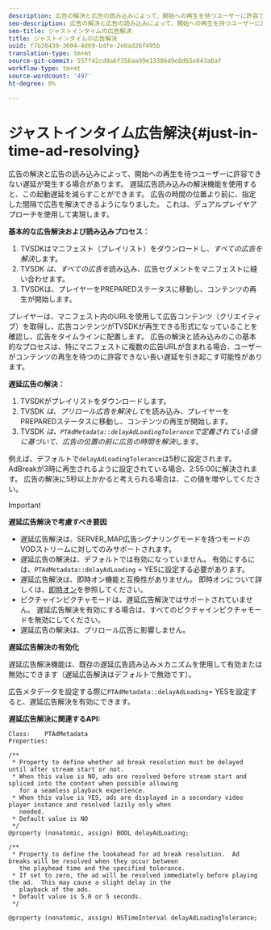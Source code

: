 ```yaml
---
description: 広告の解決と広告の読み込みによって、開始への再生を待つユーザーに許容できない遅延が発生する場合があります。 遅延広告読み込みの解決機能を使用すると、この起動遅延を減らすことができます。 広告の時間の位置より前に、指定した間隔で広告を解決できるようになりました。 これは、デュアルプレイヤアプローチを使用して実現します。
seo-description: 広告の解決と広告の読み込みによって、開始への再生を待つユーザーに許容できない遅延が発生する場合があります。 遅延広告読み込みの解決機能を使用すると、この起動遅延を減らすことができます。 広告の時間の位置より前に、指定した間隔で広告を解決できるようになりました。 これは、デュアルプレイヤアプローチを使用して実現します。
seo-title: ジャストインタイムの広告解決
title: ジャストインタイムの広告解決
uuid: f7b20439-3604-4d69-bdfe-2e0ad26f495b
translation-type: tm+mt
source-git-commit: 557f42cd9a6f356aa99e13386d9e8d65e043a6af
workflow-type: tm+mt
source-wordcount: '497'
ht-degree: 0%

---
```



# ジャストインタイム広告解決{#just-in-time-ad-resolving}

広告の解決と広告の読み込みによって、開始への再生を待つユーザーに許容できない遅延が発生する場合があります。 遅延広告読み込みの解決機能を使用すると、この起動遅延を減らすことができます。 広告の時間の位置より前に、指定した間隔で広告を解決できるようになりました。 これは、デュアルプレイヤアプローチを使用して実現します。

**基本的な広告解決および読み込みプロセス：**

1. TVSDKはマニフェスト（プレイリスト）をダウンロードし、*すべての広告を解決*&#x200B;します。
1. TVSDK *は、すべての広告を*&#x200B;読み込み、広告セグメントをマニフェストに縫い合わせます。
1. TVSDKは、プレイヤーをPREPAREDステータスに移動し、コンテンツの再生が開始します。

プレイヤーは、マニフェスト内のURLを使用して広告コンテンツ（クリエイティブ）を取得し、広告コンテンツがTVSDKが再生できる形式になっていることを確認し、広告をタイムラインに配置します。 広告の解決と読み込みのこの基本的なプロセスは、特にマニフェストに複数の広告URLが含まれる場合、ユーザーがコンテンツの再生を待つのに許容できない長い遅延を引き起こす可能性があります。

**遅延広告の解決：**

1. TVSDKがプレイリストをダウンロードします。
1. TVSDK *は、プリロール広告を解決して*&#x200B;を読み込み、プレイヤーをPREPAREDステータスに移動し、コンテンツの再生が開始します。
1. TVSDK *は、`PTAdMetadata::delayAdLoadingTolerance`で定義されている値に基づいて、広告の位置の前に広告の時間を解決*&#x200B;します。

例えば、デフォルトで`delayAdLoadingTolerance`は5秒に設定されます。 AdBreakが3時に再生されるように設定されている場合、2:55:00に解決されます。 広告の解決に5秒以上かかると考えられる場合は、この値を増やしてください。

>[!IMPORTANT]
>
>**遅延広告解決で考慮すべき要因**
>* 遅延広告解決は、SERVER_MAP広告シグナリングモードを持つモードのVODストリームに対してのみサポートされます。
>* 遅延広告の解決は、デフォルトでは有効になっていません。 有効にするには、`PTAdMetadata::delayAdLoading` = YESに設定する必要があります。
>* 遅延広告解決は、即時オン機能と互換性がありません。 即時オンについて詳しくは、[即時オン](../../tvsdk-3x-ios-prog/ios-3x-instant-on-ios.md)を参照してください。
>* ピクチャインピクチャモードは、遅延広告解決ではサポートされていません。 遅延広告解決を有効にする場合は、すべてのピクチャインピクチャモードを無効にしてください。
>* 遅延広告の解決は、プリロール広告に影響しません。

>


**遅延広告解決の有効化**

遅延広告解決機能は、既存の遅延広告読み込みメカニズムを使用して有効または無効にできます（遅延広告解決はデフォルトで無効です）。

広告メタデータを設定する際に`PTAdMetadata::delayAdLoading`= YESを設定すると、遅延広告解決を有効にできます。

**遅延広告解決に関連するAPI:**

```
Class:    PTAdMetadata 
Properties: 
  
/** 
 * Property to define whether ad break resolution must be delayed until after stream start or not. 
 * When this value is NO, ads are resolved before stream start and spliced into the content when possible allowing  
   for a seamless playback experience. 
 * When this value is YES, ads are displayed in a secondary video player instance and resolved lazily only when  
   needed. 
 * Default value is NO 
 */ 
@property (nonatomic, assign) BOOL delayAdLoading; 
  
/** 
 * Property to define the lookahead for ad break resolution.  Ad breaks will be resolved when they occur between  
   the playhead time and the specified tolerance. 
 * If set to zero, the ad will be resolved immediately before playing the ad.  This may cause a slight delay in the  
   playback of the ads. 
 * Default value is 5.0 or 5 seconds. 
 */ 
  
@property (nonatomic, assign) NSTimeInterval delayAdLoadingTolerance;
```
